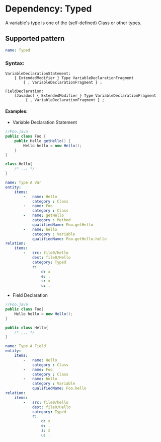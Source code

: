 # Dependency: Typed

A variable's type is one of the (self-defined) Class or other types.

## Supported pattern

```yaml
name: Typed
```

### Syntax:

```text
VariableDeclarationStatement:
    { ExtendedModifier } Type VariableDeclarationFragment
        { , VariableDeclarationFragment } ;

FieldDeclaration:
    [Javadoc] { ExtendedModifier } Type VariableDeclarationFragment
         { , VariableDeclarationFragment } ;
```

#### Examples:

* Variable Declaration Statement

```java
//Foo.java
public class Foo {
    public Hello getHello() {
        Hello hello = new Hello();
    }
}

class Hello{
    /* ... */
}
```

```yaml
name: Type A Var
entity:
    items:
        -   name: Hello
            category : Class
        -   name: Foo
            category : Class
        -   name: getHello
            category : Method
            qualifiedName: Foo.getHello
        -   name: hello
            category : Variable
            qualifiedName: Foo.getHello.hello
relation:
    items:
        -   src: file0/hello
            dest: file0/Hello
            category: Typed
            r:
                d: x
                e: .
                s: x
                u: .
```

* Field Declaration

```java
//Foo.java
public class Foo{
    Hello hello = new Hello();
}

public class Hello{
    /* ... */
}
```

```yaml
name: Type A Field
entity:
    items:
        -   name: Hello
            category : Class
        -   name: Foo
            category : Class
        -   name: hello
            category : Variable
            qualifiedName: Foo.hello
relation:
    items:
        -   src: file0/hello
            dest: file0/Hello
            category: Typed
            r:
                d: x
                e: .
                s: x
                u: .
```
